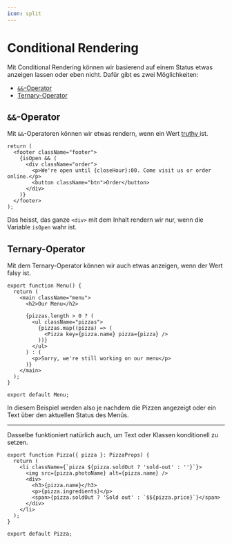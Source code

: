 ```yaml
---
icon: split
---
```


# Conditional Rendering

Mit Conditional Rendering können wir basierend auf einem Status etwas anzeigen lassen oder eben nicht. Dafür gibt es zwei Möglichkeiten:

* [`&&`-Operator](https://developer.mozilla.org/en-US/docs/Web/JavaScript/Reference/Operators/Logical\_AND#short-circuit\_evaluation)
* [Ternary-Operator](https://developer.mozilla.org/en-US/docs/Web/JavaScript/Reference/Operators/Conditional\_operator)

## `&&`-Operator

Mit `&&`-Operatoren können wir etwas rendern, wenn ein Wert [truthy ](https://developer.mozilla.org/en-US/docs/Glossary/Truthy)ist.

```tsx
return (
  <footer className="footer">
    {isOpen && (
      <div className="order">
        <p>We're open until {closeHour}:00. Come visit us or order online.</p>
        <button className="btn">Order</button>
      </div>
    )}
  </footer>
);
```

Das heisst, das ganze `<div>` mit dem Inhalt rendern wir nur, wenn die Variable `isOpen` wahr ist.

## Ternary-Operator

Mit dem Ternary-Operator können wir auch etwas anzeigen, wenn der Wert falsy ist.

```tsx
export function Menu() {
  return (
    <main className="menu">
      <h2>Our Menu</h2>

      {pizzas.length > 0 ? (
        <ul className="pizzas">
          {pizzas.map((pizza) => (
            <Pizza key={pizza.name} pizza={pizza} />
          ))}
        </ul>
      ) : (
        <p>Sorry, we're still working on our menu</p>
      )}
    </main>
  );
}

export default Menu;
```

In diesem Beispiel werden also je nachdem die Pizzen angezeigt oder ein Text über den aktuellen Status des Menüs.

***

Dasselbe funktioniert natürlich auch, um Text oder Klassen konditionell zu setzen.

```tsx
export function Pizza({ pizza }: PizzaProps) {
  return (
    <li className={`pizza ${pizza.soldOut ? 'sold-out' : ''}`}>
      <img src={pizza.photoName} alt={pizza.name} />
      <div>
        <h3>{pizza.name}</h3>
        <p>{pizza.ingredients}</p>
        <span>{pizza.soldOut ? 'Sold out' : `$${pizza.price}`}</span>
      </div>
    </li>
  );
}

export default Pizza;
```

